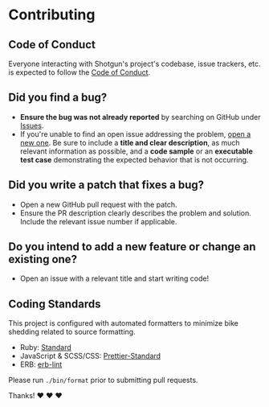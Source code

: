 # Contributing

## Code of Conduct

Everyone interacting with Shotgun's project's codebase, issue trackers, etc. is expected to follow the [Code of Conduct](CODE_OF_CONDUCT.md).

## Did you find a bug?

- **Ensure the bug was not already reported** by searching on GitHub under [Issues](https://github.com/johnfelixespinosa/motion-sample/issues).
- If you're unable to find an open issue addressing the problem, [open a new one](https://github.com/johnfelixespinosa/motion-sample/issues/new). Be sure to include a **title and clear description**, as much relevant information as possible, and a **code sample** or an **executable test case** demonstrating the expected behavior that is not occurring.

## Did you write a patch that fixes a bug?

- Open a new GitHub pull request with the patch.
- Ensure the PR description clearly describes the problem and solution. Include the relevant issue number if applicable.

## Do you intend to add a new feature or change an existing one?

- Open an issue with a relevant title and start writing code!

## Coding Standards

This project is configured with automated formatters to minimize bike shedding related to source formatting.

- Ruby: [Standard](https://github.com/testdouble/standard)
- JavaScript & SCSS/CSS: [Prettier-Standard](https://github.com/sheerun/prettier-standard)
- ERB: [erb-lint](https://github.com/Shopify/erb-lint)

Please run `./bin/format` prior to submitting pull requests.

Thanks! :heart: :heart: :heart:
